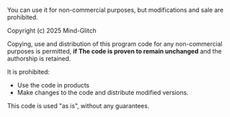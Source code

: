 You can use it for non-commercial purposes, but modifications and sale are prohibited.

Copyright (c) 2025 Mind-Glitch

Copying, use and distribution of this program code for any non-commercial purposes is permitted, **if The code is proven
to remain unchanged** and the authorship is retained.

It is prohibited:

-   Use the code in products
-   Make changes to the code and distribute modified versions.

This code is used "as is", without any guarantees.
